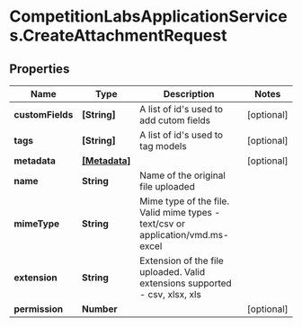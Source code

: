 # CompetitionLabsApplicationServices.CreateAttachmentRequest

## Properties

Name | Type | Description | Notes
------------ | ------------- | ------------- | -------------
**customFields** | **[String]** | A list of id&#39;s used to add cutom fields | [optional] 
**tags** | **[String]** | A list of id&#39;s used to tag models | [optional] 
**metadata** | [**[Metadata]**](Metadata.md) |  | [optional] 
**name** | **String** | Name of the original file uploaded | 
**mimeType** | **String** | Mime type of the file. Valid mime types - text/csv or application/vmd.ms-excel | 
**extension** | **String** | Extension of the file uploaded. Valid extensions supported - csv, xlsx, xls | 
**permission** | **Number** |  | [optional] 


